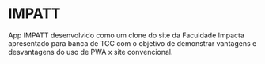 # IMPATT
App IMPATT desenvolvido como um clone do site da Faculdade Impacta apresentado para banca de TCC com o objetivo de demonstrar vantagens e desvantagens do uso de PWA x site convencional.
